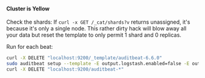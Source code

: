 #### Cluster is Yellow

Check the shards:
If `curl -x GET /_cat/shards?v` returns unassigned, it's because it's only a single node.  This rather dirty hack will blow away all your data but reset the template to only permit 1 shard and 0 replicas.

Run for each beat:

```bash
curl -X DELETE "localhost:9200/_template/auditbeat-6.6.0"
sudo auditbeat setup --template -E output.logstash.enabled=false -E output.elasticsearch.enabled=true -E 'output.elasticsearch.hosts=["localhost:9200"]' -E output.elasticsearch.template.overwrite=true -E setup.template.settings.index.number_of_shards=1
curl -X DELETE "localhost:9200/auditbeat-*"
```

